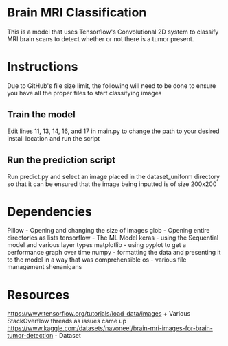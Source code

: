 # Brain MRI Classification

This is a model that uses Tensorflow's Convolutional 2D system to classify MRI brain scans to detect whether or not there is a tumor present.

# Instructions

Due to GitHub's file size limit, the following will need to be done to ensure you have all the proper files to start classifying images

## Train the model

Edit lines 11, 13, 14, 16, and 17 in main.py to change the path to your desired install location and run the script

## Run the prediction script

Run predict.py and select an image placed in the dataset_uniform directory so that it can be ensured that the image being inputted is of size 200x200
# Dependencies
Pillow - Opening and changing the size of images
glob - Opening entire directories as lists
tensorflow - The ML Model
keras - using the Sequential model and various layer types
matplotlib - using pyplot to get a performance graph over time
numpy - formatting the data and presenting it to the model in a way that was comprehensible
os - various file management shenanigans
# Resources
https://www.tensorflow.org/tutorials/load_data/images + Various StackOverflow threads as issues came up
https://www.kaggle.com/datasets/navoneel/brain-mri-images-for-brain-tumor-detection - Dataset
